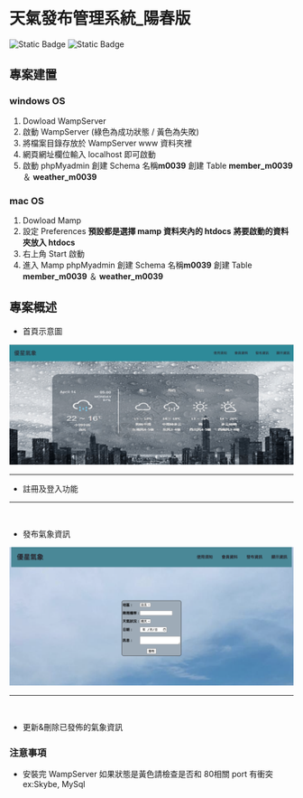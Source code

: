 # 天氣發布管理系統_陽春版

![Static Badge](https://img.shields.io/badge/PhpMyadmin-8A2BE2?logoColor=green&labelColor=green) ![Static Badge](https://img.shields.io/badge/PHP-%23999?logoColor=green&labelColor=green)


## 專案建置
### windows OS
1. Dowload WampServer
2. 啟動 WampServer (綠色為成功狀態 / 黃色為失敗)
3. 將檔案目錄存放於 WampServer www 資料夾裡
4. 網頁網址欄位輸入 localhost 即可啟動
5. 啟動 phpMyadmin 創建 Schema 名稱**m0039**
   創建 Table **member_m0039** ＆ **weather_m0039**
### mac OS
1. Dowload Mamp
2. 設定 Preferences 
**預設都是選擇 mamp 資料夾內的 htdocs**
**將要啟動的資料夾放入 htdocs**
3. 右上角 Start 啟動 
4. 進入 Mamp phpMyadmin 創建 Schema 名稱**m0039**
創建 Table **member_m0039** ＆ **weather_m0039**
## 專案概述
- 首頁示意圖

![示意圖](assets/banner.png)
<br>
***


- 註冊及登入功能
***
<br>

- 發布氣象資訊

![示意圖](assets/image4.png)
***
<br>

- 更新&刪除已發佈的氣象資訊


### 注意事項
- 安裝完 WampServer 如果狀態是黃色請檢查是否和 80相關 port 有衝突 ex:Skybe, MySql


          

